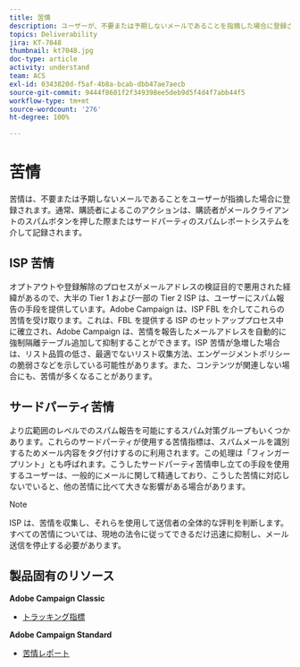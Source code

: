 ```yaml
---
title: 苦情
description: ユーザーが、不要または予期しないメールであることを指摘した場合に登録される、苦情について説明します。
topics: Deliverability
jira: KT-7048
thumbnail: kt7048.jpg
doc-type: article
activity: understand
team: ACS
exl-id: 0343820d-f5af-4b8a-bcab-dbb47ae7aecb
source-git-commit: 9444f8601f2f349398ee5deb9d5f4d4f7abb44f5
workflow-type: tm+mt
source-wordcount: '276'
ht-degree: 100%

---
```


# 苦情

苦情は、不要または予期しないメールであることをユーザーが指摘した場合に登録されます。通常、購読者によるこのアクションは、購読者がメールクライアントのスパムボタンを押した際またはサードパーティのスパムレポートシステムを介して記録されます。

## ISP 苦情

オプトアウトや登録解除のプロセスがメールアドレスの検証目的で悪用された経緯があるので、大半の Tier 1 および一部の Tier 2 ISP は、ユーザーにスパム報告の手段を提供しています。Adobe Campaign は、ISP FBL を介してこれらの苦情を受け取ります。これは、FBL を提供する ISP のセットアッププロセス中に確立され、Adobe Campaign は、苦情を報告したメールアドレスを自動的に強制隔離テーブル追加して抑制することができます。ISP 苦情が急増した場合は、リスト品質の低さ、最適でないリスト収集方法、エンゲージメントポリシーの脆弱さなどを示している可能性があります。また、コンテンツが関連しない場合にも、苦情が多くなることがあります。

## サードパーティ苦情

より広範囲のレベルでのスパム報告を可能にするスパム対策グループもいくつかあります。これらのサードパーティが使用する苦情指標は、スパムメールを識別するためメール内容をタグ付けするのに利用されます。この処理は「フィンガープリント」とも呼ばれます。こうしたサードパーティ苦情申し立ての手段を使用するユーザーは、一般的にメールに関して精通しており、こうした苦情に対応しないでいると、他の苦情に比べて大きな影響がある場合があります。

>[!NOTE]
>
>ISP は、苦情を収集し、それらを使用して送信者の全体的な評判を判断します。すべての苦情については、現地の法令に従ってできるだけ迅速に抑制し、メール送信を停止する必要があります。

## 製品固有のリソース

**Adobe Campaign Classic**

* [トラッキング指標](https://experienceleague.adobe.com/docs/campaign-classic/using/reporting/reports-on-deliveries/delivery-reports.html?lang=ja#tracking-indicators)

**Adobe Campaign Standard**

* [苦情レポート](https://experienceleague.adobe.com/docs/campaign-standard/using/reporting/list-of-reports/complaints.html?lang=ja#reporting)
